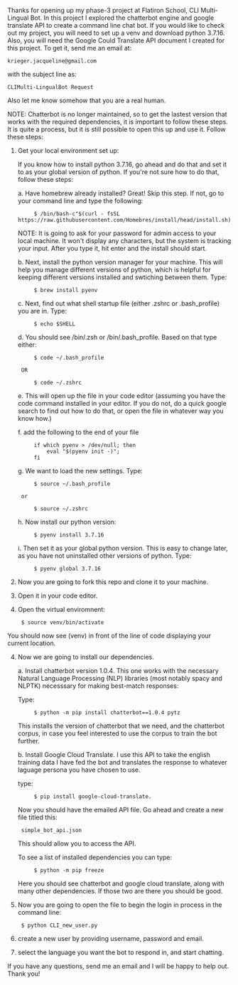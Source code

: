 Thanks for opening up my phase-3 project at Flatiron School, CLI Multi-Lingual Bot.  In this project I explored the chatterbot engine and google translate API to create a command line chat bot.  If you would like to check out my project, you will need to set up a venv and download python 3.7.16.  Also, you will need the Google Could Translate API document I created for this project.  To get it, send me an email at:

    krieger.jacqueline@gmail.com

with the subject line as:

    CLIMulti-LingualBot Request

Also let me know somehow that you are a real human.

NOTE: Chatterbot is no longer maintained, so to get the lastest version that works with the required dependencies, it is important to follow these steps.  It is quite a process, but it is still possible to open this up and use it.  Follow these steps:

1. Get your local environment set up:

    If you know how to install python 3.7.16, go ahead and do that and set it to as your global version of python.  If you're not sure how to do that, follow these steps:

    a. Have homebrew already installed?  Great!  Skip this step.  If not, go to your command line and type the following:

            $ /bin/bash-c"$(curl - fsSL https://raw.githubusercontent.com/Homebres/install/head/install.sh)

    NOTE: It is going to ask for your password for admin access to your local machine.  It won't display any characters, but the system is tracking your input.  After you type it, hit enter and the install should start. 

    b. Next, install the python version manager for your machine.  This will help you manage different versions of python, which is helpful for keeping different versions installed and swtiching between them.  Type:

            $ brew install pyenv

    c. Next, find out what shell startup file (either .zshrc or .bash_profile) you are in.  Type: 

            $ echo $SHELL

    d. You should see /bin/.zsh or /bin/.bash_profile.  Based on that type either:

            $ code ~/.bash_profile

        OR

            $ code ~/.zshrc

    e. This will open up the file in your code editor (assuming you have the code command installed in your editor.  If you do not, do a quick google search to find out how to do that, or open the file in whatever way you know how.)

    f. add the following to the end of your file 

            if which pyenv > /dev/null; then 
                eval "$(pyenv init -)";
            fi

    g. We want to load the new settings.  Type:

            $ source ~/.bash_profile
        
        or

            $ source ~/.zshrc
        
    h. Now install our python version:

            $ pyenv install 3.7.16

    i. Then set it as your global python version.  This is easy to change later, as you have not uninstalled other versions of python.  Type:

            $ pyenv global 3.7.16

2. Now you are going to fork this repo and clone it to your machine.  

2. Open it in your code editor.

3. Open the virtual enviromnent: 

        $ source venv/bin/activate

You should now see (venv) in front of the line of code displaying your current location. 

4. Now we are going to install our dependencies.

    a. Install chatterbot version 1.0.4.  This one works with the necessary Natural Language Processing (NLP) libraries (most notably spacy and NLPTK) necesssary for making best-match responses:

    Type:

            $ python -m pip install chatterbot==1.0.4 pytz

    This installs the version of chatterbot that we need, and the chatterbot corpus, in case you feel interested to use the corpus to train the bot further. 

    b. Install Google Cloud Translate.  I use this API to take the english training data I have fed the bot and translates the response to whatever laguage persona you have chosen to use. 

    type:

            $ pip install google-cloud-translate.  
        
    Now you should have the emailed API file.  Go ahead and create a new file titled this:  
        
        simple_bot_api.json 
        
    This should allow you to access the API.  

    To see a list of installed dependencies you can type:

            $ python -m pip freeze
        
    Here you should see chatterbot and google cloud translate, along with many other dependencies.  If those two are there you should be good.

5. Now you are going to open the file to begin the login in process in the command line:

        $ python CLI_new_user.py

5. create a new user by providing username, password and email.

6. select the language you want the bot to respond in, and start chatting.  

If you have any questions, send me an email and I will be happy to help out.  Thank you!